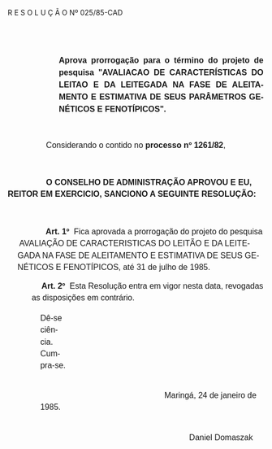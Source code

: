 <body lang=PT-BR style='tab-interval:35.4pt'>

<div class=Section1>

<p class=MsoTitle>R E S O L U Ç Ã O Nº 025/85-CAD</p>

<p class=MsoNormal align=center style='text-align:center;line-height:12.0pt'><span
style='font-size:12.0pt;mso-bidi-font-size:10.0pt;font-family:Arial;mso-bidi-font-style:
italic'><![if !supportEmptyParas]>&nbsp;<![endif]><o:p></o:p></span></p>

<p class=MsoNormal align=center style='text-align:center;line-height:12.0pt'><span
style='font-size:12.0pt;mso-bidi-font-size:10.0pt;font-family:Arial;mso-bidi-font-style:
italic'><![if !supportEmptyParas]>&nbsp;<![endif]><o:p></o:p></span></p>

<p class=MsoNormal style='margin-top:0cm;margin-right:0cm;margin-bottom:37.8pt;
margin-left:75.6pt;text-align:justify;line-height:18.0pt'><b><span
style='font-size:12.0pt;mso-bidi-font-size:10.0pt;font-family:Arial'>Aprova
prorrogação para o término do projeto de pesquisa &quot;AVALIACAO DE
CARACTERÍSTICAS DO LEITAO E DA LEITEGADA NA FASE DE ALEITAMENTO E ESTIMATIVA DE
SEUS PARÂMETROS GENÉTICOS E FENOTÍPICOS&quot;.<o:p></o:p></span></b></p>

<p class=MsoNormal style='text-indent:2.0cm'><span style='font-size:12.0pt;
mso-bidi-font-size:10.0pt;font-family:Arial;mso-bidi-font-weight:bold'>Considerando</span><b
style='mso-bidi-font-weight:normal'><span style='font-size:12.0pt;mso-bidi-font-size:
10.0pt;font-family:Arial'> </span></b><span style='font-size:12.0pt;mso-bidi-font-size:
10.0pt;font-family:Arial'>o contido no <b>processo nº 1261/82</b>,<o:p></o:p></span></p>

<p class=MsoNormal style='line-height:17.4pt'><span style='font-size:12.0pt;
mso-bidi-font-size:10.0pt;font-family:Arial'><![if !supportEmptyParas]>&nbsp;<![endif]><o:p></o:p></span></p>

<p class=MsoNormal style='text-indent:2.0cm;line-height:17.4pt;tab-stops:49.65pt'><b><span
style='font-size:12.0pt;mso-bidi-font-size:10.0pt;font-family:Arial'>O CONSELHO
DE ADMINISTRAÇÃO APROVOU E EU, REITOR EM EXERCICIO, SANCIONO A SEGUINTE
RESOLUÇÃO:<o:p></o:p></span></b></p>

<p class=MsoNormal style='line-height:17.4pt'><span style='font-size:12.0pt;
mso-bidi-font-size:10.0pt;font-family:Arial'><![if !supportEmptyParas]>&nbsp;<![endif]><o:p></o:p></span></p>

<p class=MsoNormal style='margin-left:14.4pt;text-indent:35.4pt;line-height:
17.4pt'><b style='mso-bidi-font-weight:normal'><span style='font-size:12.0pt;
mso-bidi-font-size:10.0pt;font-family:Arial'><span style="mso-spacerun: yes"> 
</span>Art. 1º<span style="mso-spacerun: yes">  </span></span></b><span
style='font-size:12.0pt;mso-bidi-font-size:10.0pt;font-family:Arial'>Fica
aprovada a prorrogação do projeto do pesquisa  AVALIAÇÃO DE CARACTERISTICAS DO
LEITÃO E DA LEITEGADA NA FASE DE ALEITAMENTO E ESTIMATIVA DE SEUS GENÉTICOS E
FENOTÍPICOS, até 31 de julho de 1985.<o:p></o:p></span></p>

<p class=MsoNormal style='margin-left:35.4pt;text-indent:14.4pt;line-height:
17.4pt'><b><span style='font-size:12.0pt;mso-bidi-font-size:10.0pt;font-family:
Arial'>Art. 2º</span></b><span style='font-size:12.0pt;mso-bidi-font-size:10.0pt;
font-family:Arial'><span style="mso-spacerun: yes">  </span>Esta Resolução
entra em vigor nesta data, revoga­das as disposições em contrário.<o:p></o:p></span></p>

<p class=MsoNormal style='margin-top:12.6pt;margin-right:284.4pt;margin-bottom:
27.0pt;margin-left:48.15pt;line-height:17.4pt'><span style='font-size:12.0pt;
mso-bidi-font-size:10.0pt;font-family:Arial'>Dê-se ciência.<span
style="mso-spacerun: yes">        </span>Cumpra-se.<o:p></o:p></span></p>

<p class=MsoNormal style='margin-top:12.6pt;margin-right:-11.7pt;margin-bottom:
27.0pt;margin-left:48.15pt;line-height:17.4pt'><span style='font-size:12.0pt;
mso-bidi-font-size:10.0pt;font-family:Arial'><span style='mso-tab-count:5'>                                                       </span>Maringá,
24 de janeiro de 1985.<o:p></o:p></span></p>

<p class=MsoNormal style='margin-top:12.6pt;margin-right:-11.7pt;margin-bottom:
27.0pt;margin-left:48.15pt;line-height:17.4pt'><span style='font-size:12.0pt;
mso-bidi-font-size:10.0pt;font-family:Arial'><span style='mso-tab-count:6'>                                                                  </span>Daniel
Domaszak<o:p></o:p></span></p>

<p class=MsoNormal style='margin-top:12.6pt;margin-right:-11.7pt;margin-bottom:
27.0pt;margin-left:48.15pt;line-height:17.4pt'><span style='font-size:12.0pt;
mso-bidi-font-size:10.0pt;font-family:Arial'><span style='mso-tab-count:2'>                   </span><span
style='mso-tab-count:2'>                        </span><o:p></o:p></span></p>

<p class=MsoNormal style='margin-top:12.6pt;margin-right:284.4pt;margin-bottom:
27.0pt;margin-left:48.15pt;line-height:17.4pt'><span style='font-size:12.0pt;
mso-bidi-font-size:10.0pt;font-family:Arial'><![if !supportEmptyParas]>&nbsp;<![endif]><o:p></o:p></span></p>

<p class=MsoNormal style='margin-top:12.6pt;margin-right:284.4pt;margin-bottom:
27.0pt;margin-left:48.15pt;line-height:17.4pt'><span style='font-size:12.0pt;
mso-bidi-font-size:10.0pt;font-family:Arial'><![if !supportEmptyParas]>&nbsp;<![endif]><o:p></o:p></span></p>

</div>

</body>
